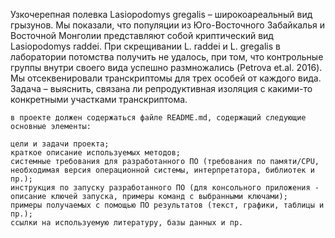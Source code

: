Узкочерепная полевка Lasiopodomys gregalis – широкоареальный вид грызунов.
 Мы показали, что популяции из Юго-Восточного Забайкалья и Восточной Монголии
 представляют собой криптичеcкий вид Lasiopodomys raddei. 
 При скрещивании L. raddei  и L. gregalis в лаборатории потомства
 получить не удалось, при том, что контрольные группы внутри своего
 вида успешно размножались (Petrova et.al. 2016). 
Мы отсеквенировали транскриптомы для трех особей от каждого вида. 
Задача – выяснить, связана ли репродуктивная изоляция с какими-то
 конкретными участками транскриптома.

    в проекте должен содержаться файле README.md, содержащий следующие основные элементы:

    цели и задачи проекта;
    краткое описание используемых методов;
    системные требования для разработанного ПО (требования по памяти/CPU, необходимая версия операционной системы, интерпретатора, библиотек и пр.);
    инструкция по запуску разработанного ПО (для консольного приложения - описание ключей запуска, примеры команд с выбранными ключами);
    примеры получаемых с помощью ПО результатов (текст, графики, таблицы и пр.);
    ссылки на используемую литературу, базы данных и пр.
